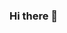### Hi there 👋

<!--
**perchik817/perchik817** is a ✨ _special_ ✨ repository because its `README.md` (this file) appears on your GitHub profile.

Here are some ideas to get you started:

- 🔭 I’m currently working on ...
- 🌱 I’m currently learning ...
- 👯 I’m looking to collaborate on ...
- 🤔 I’m looking for help with ...
- 💬 Ask me about ...
- 📫 How to reach me: ...
- 😄 Pronouns: ...
- ⚡ Fun fact: ...


<a id = "anchor"></a>
* text
   * text 
1. text
   - text 
      + text

---
_kursiv_
___

___bold and kursiv___

***
__bold__


```
a = 5;
```

>Idioma
>>id

[![link](devushka-tsvety-rozy-gotika-venok.jpg)link](https://youtu.be/syrGPPekLHQ)

snoska[^1]: first
[^2]: text 1
[^3]: text 2

color | quantity | size
:-----|:--------:|-----|
red   |1         |234
blue  |2         |543

termin
: about

[up](#anchor)

-->
